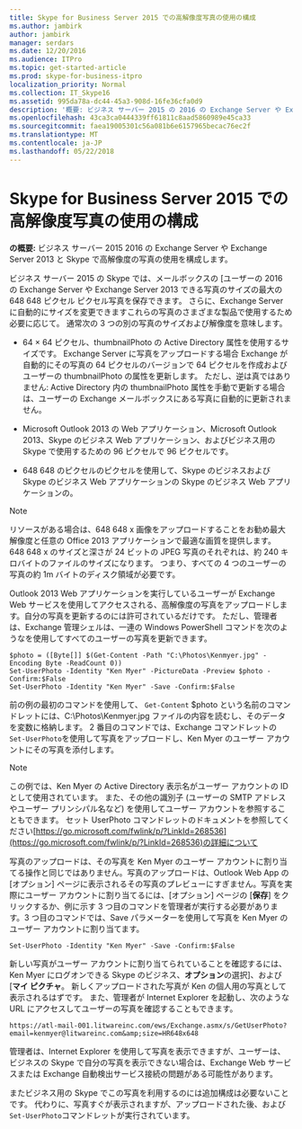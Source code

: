 ```yaml
---
title: Skype for Business Server 2015 での高解像度写真の使用の構成
ms.author: jambirk
author: jambirk
manager: serdars
ms.date: 12/20/2016
ms.audience: ITPro
ms.topic: get-started-article
ms.prod: skype-for-business-itpro
localization_priority: Normal
ms.collection: IT_Skype16
ms.assetid: 995da78a-dc44-45a3-908d-16fe36cfa0d9
description: '概要: ビジネス サーバー 2015 の 2016 の Exchange Server や Exchange Server 2013 と Skype の高解像度の写真の使用を構成します。'
ms.openlocfilehash: 43ca3ca0444339ff61811c8aad5860989e45ca33
ms.sourcegitcommit: faea19005301c56a081b6e6157965becac76ec2f
ms.translationtype: MT
ms.contentlocale: ja-JP
ms.lasthandoff: 05/22/2018
---
```

# <a name="configure-the-use-of-high-resolution-photos-in-skype-for-business-server-2015"></a>Skype for Business Server 2015 での高解像度写真の使用の構成
 
**の概要:** ビジネス サーバー 2015 2016 の Exchange Server や Exchange Server 2013 と Skype で高解像度の写真の使用を構成します。
  
ビジネス サーバー 2015 の Skype では、メールボックスの [ユーザーの 2016 の Exchange Server や Exchange Server 2013 できる写真のサイズの最大の 648 648 ピクセル ピクセル写真を保存できます。 さらに、Exchange Server に自動的にサイズを変更できますこれらの写真のさまざまな製品で使用するため必要に応じて。 通常次の 3 つの別の写真のサイズおよび解像度を意味します。
  
- 64 × 64 ピクセル、thumbnailPhoto の Active Directory 属性を使用するサイズです。 Exchange Server に写真をアップロードする場合 Exchange が自動的にその写真の 64 ピクセルのバージョンで 64 ピクセルを作成およびユーザーの thumbnailPhoto の属性を更新します。 ただし、逆は真ではありません: Active Directory 内の thumbnailPhoto 属性を手動で更新する場合は、ユーザーの Exchange メールボックスにある写真に自動的に更新されません。
    
- Microsoft Outlook 2013 の Web アプリケーション、Microsoft Outlook 2013、Skype のビジネス Web アプリケーション、およびビジネス用の Skype で使用するための 96 ピクセルで 96 ピクセルです。
    
- 648 648 のピクセルのピクセルを使用して、Skype のビジネスおよび Skype のビジネス Web アプリケーションの Skype のビジネス Web アプリケーションの。
    
> [!NOTE]
> リソースがある場合は、648 648 x 画像をアップロードすることをお勧め最大解像度と任意の Office 2013 アプリケーションで最適な画質を提供します。 648 648 x のサイズと深さが 24 ビットの JPEG 写真のそれぞれは、約 240 キロバイトのファイルのサイズになります。 つまり、すべての 4 つのユーザーの写真の約 1m バイトのディスク領域が必要です。 
  
Outlook 2013 Web アプリケーションを実行しているユーザーが Exchange Web サービスを使用してアクセスされる、高解像度の写真をアップロードします。自分の写真を更新するのには許可されているだけです。 ただし、管理者は、Exchange 管理シェルは、一連の Windows PowerShell コマンドを次のようなを使用してすべてのユーザーの写真を更新できます。
  
```
$photo = ([Byte[]] $(Get-Content -Path "C:\Photos\Kenmyer.jpg" -Encoding Byte -ReadCount 0))
Set-UserPhoto -Identity "Ken Myer" -PictureData -Preview $photo -Confirm:$False
Set-UserPhoto -Identity "Ken Myer" -Save -Confirm:$False
```

前の例の最初のコマンドを使用して、 `Get-Content` $photo という名前のコマンドレットには、C:\Photos\Kenmyer.jpg ファイルの内容を読むし、そのデータを変数に格納します。 2 番目のコマンドでは、Exchange コマンドレットの`Set-UserPhoto`を使用して写真をアップロードし、Ken Myer のユーザー アカウントにその写真を添付します。
  
> [!NOTE]
> この例では、Ken Myer の Active Directory 表示名がユーザー アカウントの ID として使用されています。 また、その他の識別子 (ユーザーの SMTP アドレスやユーザー プリンシパル名など) を使用してユーザー アカウントを参照することもできます。 セット UserPhoto コマンドレットのドキュメントを参照してください[https://go.microsoft.com/fwlink/p/?LinkId=268536](https://go.microsoft.com/fwlink/p/?LinkId=268536)の詳細について
  
写真のアップロードは、その写真を Ken Myer のユーザー アカウントに割り当てる操作と同じではありません。写真のアップロードは、Outlook Web App の [オプション] ページに表示されるその写真のプレビューにすぎません。写真を実際にユーザー アカウントに割り当てるには、[オプション] ページの [**保存**] をクリックするか、例に示す 3 つ目のコマンドを管理者が実行する必要があります。3 つ目のコマンドでは、Save パラメーターを使用して写真を Ken Myer のユーザー アカウントに割り当てます。
  
```
Set-UserPhoto -Identity "Ken Myer" -Save -Confirm:$False
```

新しい写真がユーザー アカウントに割り当てられていることを確認するには、Ken Myer にログオンできる Skype のビジネス、**オプション**の選択]、および [**マイ ピクチャ**。 新しくアップロードされた写真が Ken の個人用の写真として表示されるはずです。 また、管理者が Internet Explorer を起動し、次のような URL にアクセスしてユーザーの写真を確認することもできます。
  
```
https://atl-mail-001.litwareinc.com/ews/Exchange.asmx/s/GetUserPhoto?email=kenmyer@litwareinc.com&amp;size=HR648x648
```

管理者は、Internet Explorer を使用して写真を表示できますが、ユーザーは、ビジネスの Skype で自分の写真を表示できない場合は、Exchange Web サービスまたは Exchange 自動検出サービス接続の問題がある可能性があります。
  
またビジネス用の Skype でこの写真を利用するのには追加構成は必要ないことです。 代わりに、写真すぐが表示されますが、アップロードされた後、および`Set-UserPhoto`コマンドレットが実行されています。
